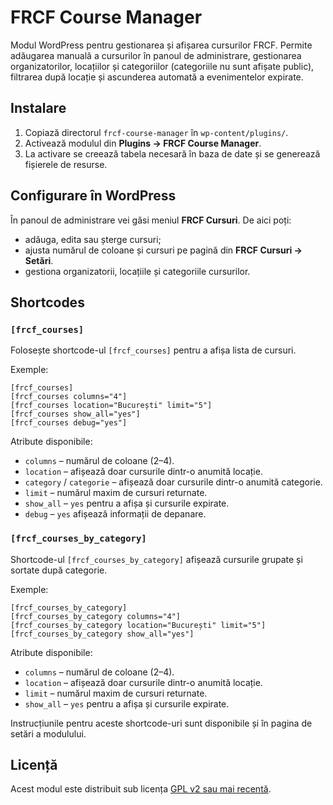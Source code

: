 # FRCF Course Manager

Modul WordPress pentru gestionarea și afișarea cursurilor FRCF. Permite adăugarea manuală a cursurilor în panoul de administrare, gestionarea organizatorilor, locațiilor și categoriilor (categoriile nu sunt afișate public), filtrarea după locație și ascunderea automată a evenimentelor expirate.

## Instalare

1. Copiază directorul `frcf-course-manager` în `wp-content/plugins/`.
2. Activează modulul din **Plugins → FRCF Course Manager**.
3. La activare se creează tabela necesară în baza de date și se generează fișierele de resurse.

## Configurare în WordPress

În panoul de administrare vei găsi meniul **FRCF Cursuri**. De aici poți:

- adăuga, edita sau șterge cursuri;
- ajusta numărul de coloane și cursuri pe pagină din **FRCF Cursuri → Setări**.
- gestiona organizatorii, locațiile și categoriile cursurilor.

## Shortcodes

### `[frcf_courses]`

Folosește shortcode-ul `[frcf_courses]` pentru a afișa lista de cursuri.

Exemple:

```
[frcf_courses]
[frcf_courses columns="4"]
[frcf_courses location="București" limit="5"]
[frcf_courses show_all="yes"]
[frcf_courses debug="yes"]
```

Atribute disponibile:

- `columns` – numărul de coloane (2–4).
- `location` – afișează doar cursurile dintr-o anumită locație.
- `category` / `categorie` – afișează doar cursurile dintr-o anumită categorie.
- `limit` – numărul maxim de cursuri returnate.
- `show_all` – `yes` pentru a afișa și cursurile expirate.
- `debug` – `yes` afișează informații de depanare.

### `[frcf_courses_by_category]`

Shortcode-ul `[frcf_courses_by_category]` afișează cursurile grupate și sortate după categorie.

Exemple:

```
[frcf_courses_by_category]
[frcf_courses_by_category columns="4"]
[frcf_courses_by_category location="București" limit="5"]
[frcf_courses_by_category show_all="yes"]
```

Atribute disponibile:

- `columns` – numărul de coloane (2–4).
- `location` – afișează doar cursurile dintr-o anumită locație.
- `limit` – numărul maxim de cursuri returnate.
- `show_all` – `yes` pentru a afișa și cursurile expirate.

Instrucțiunile pentru aceste shortcode-uri sunt disponibile și în pagina de setări a modulului.

## Licență

Acest modul este distribuit sub licența [GPL v2 sau mai recentă](https://www.gnu.org/licenses/old-licenses/gpl-2.0.html).

